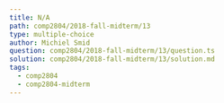 ```yaml
---
title: N/A
path: comp2804/2018-fall-midterm/13
type: multiple-choice
author: Michiel Smid
question: comp2804/2018-fall-midterm/13/question.ts
solution: comp2804/2018-fall-midterm/13/solution.md
tags:
  - comp2804
  - comp2804-midterm
---
```

